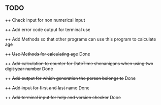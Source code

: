 ## TODO

++ Check input for non numerical input

++ Add error code output for terminal use

++ Add Methods so that other programs can use this program to calculate age

++ ~~Use Methods for calculating age~~ Done

++ ~~Add calculation to counter for DateTime shenanigans when using two digit year number~~ Done

++ ~~Add output for which generation the person belongs to~~ Done

++ ~~Add input for first and last name~~ Done

++ ~~Add terminal input for help and version checker~~ Done